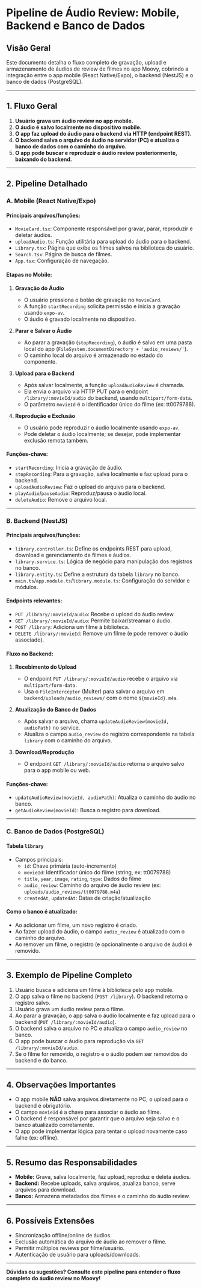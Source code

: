 # Pipeline de Áudio Review: Mobile, Backend e Banco de Dados

## Visão Geral

Este documento detalha o fluxo completo de gravação, upload e armazenamento de áudios de review de filmes no app Moovy, cobrindo a integração entre o app mobile (React Native/Expo), o backend (NestJS) e o banco de dados (PostgreSQL).

---

## 1. Fluxo Geral

1. **Usuário grava um áudio review no app mobile.**
2. **O áudio é salvo localmente no dispositivo mobile.**
3. **O app faz upload do áudio para o backend via HTTP (endpoint REST).**
4. **O backend salva o arquivo de áudio no servidor (PC) e atualiza o banco de dados com o caminho do arquivo.**
5. **O app pode buscar e reproduzir o áudio review posteriormente, baixando do backend.**

---

## 2. Pipeline Detalhado

### **A. Mobile (React Native/Expo)**

#### **Principais arquivos/funções:**
- `MovieCard.tsx`: Componente responsável por gravar, parar, reproduzir e deletar áudios.
- `uploadAudio.ts`: Função utilitária para upload do áudio para o backend.
- `Library.tsx`: Página que exibe os filmes salvos na biblioteca do usuário.
- `Search.tsx`: Página de busca de filmes.
- `App.tsx`: Configuração de navegação.

#### **Etapas no Mobile:**

1. **Gravação do Áudio**
   - O usuário pressiona o botão de gravação no `MovieCard`.
   - A função `startRecording` solicita permissão e inicia a gravação usando `expo-av`.
   - O áudio é gravado localmente no dispositivo.

2. **Parar e Salvar o Áudio**
   - Ao parar a gravação (`stopRecording`), o áudio é salvo em uma pasta local do app (`FileSystem.documentDirectory + 'audio_reviews/'`).
   - O caminho local do arquivo é armazenado no estado do componente.

3. **Upload para o Backend**
   - Após salvar localmente, a função `uploadAudioReview` é chamada.
   - Ela envia o arquivo via HTTP PUT para o endpoint `/library/:movieId/audio` do backend, usando `multipart/form-data`.
   - O parâmetro `movieId` é o identificador único do filme (ex: tt0079788).

4. **Reprodução e Exclusão**
   - O usuário pode reproduzir o áudio localmente usando `expo-av`.
   - Pode deletar o áudio localmente; se desejar, pode implementar exclusão remota também.

#### **Funções-chave:**
- `startRecording`: Inicia a gravação de áudio.
- `stopRecording`: Para a gravação, salva localmente e faz upload para o backend.
- `uploadAudioReview`: Faz o upload do arquivo para o backend.
- `playAudio`/`pauseAudio`: Reproduz/pausa o áudio local.
- `deleteAudio`: Remove o arquivo local.

---

### **B. Backend (NestJS)**

#### **Principais arquivos/funções:**
- `library.controller.ts`: Define os endpoints REST para upload, download e gerenciamento de filmes e áudios.
- `library.service.ts`: Lógica de negócio para manipulação dos registros no banco.
- `library.entity.ts`: Define a estrutura da tabela `library` no banco.
- `main.ts`/`app.module.ts`/`library.module.ts`: Configuração do servidor e módulos.

#### **Endpoints relevantes:**
- `PUT /library/:movieId/audio`: Recebe o upload do áudio review.
- `GET /library/:movieId/audio`: Permite baixar/streamar o áudio.
- `POST /library`: Adiciona um filme à biblioteca.
- `DELETE /library/:movieId`: Remove um filme (e pode remover o áudio associado).

#### **Fluxo no Backend:**

1. **Recebimento do Upload**
   - O endpoint `PUT /library/:movieId/audio` recebe o arquivo via `multipart/form-data`.
   - Usa o `FileInterceptor` (Multer) para salvar o arquivo em `backend/uploads/audio_reviews/` com o nome `${movieId}.m4a`.

2. **Atualização do Banco de Dados**
   - Após salvar o arquivo, chama `updateAudioReview(movieId, audioPath)` no service.
   - Atualiza o campo `audio_review` do registro correspondente na tabela `library` com o caminho do arquivo.

3. **Download/Reprodução**
   - O endpoint `GET /library/:movieId/audio` retorna o arquivo salvo para o app mobile ou web.

#### **Funções-chave:**
- `updateAudioReview(movieId, audioPath)`: Atualiza o caminho do áudio no banco.
- `getAudioReview(movieId)`: Busca o registro para download.

---

### **C. Banco de Dados (PostgreSQL)**

#### **Tabela `library`**
- Campos principais:
  - `id`: Chave primária (auto-incremento)
  - `movieId`: Identificador único do filme (string, ex: tt0079788)
  - `title`, `year`, `image`, `rating`, `type`: Dados do filme
  - `audio_review`: Caminho do arquivo de áudio review (ex: `uploads/audio_reviews/tt0079788.m4a`)
  - `createdAt`, `updatedAt`: Datas de criação/atualização

#### **Como o banco é atualizado:**
- Ao adicionar um filme, um novo registro é criado.
- Ao fazer upload do áudio, o campo `audio_review` é atualizado com o caminho do arquivo.
- Ao remover um filme, o registro (e opcionalmente o arquivo de áudio) é removido.

---

## 3. Exemplo de Pipeline Completo

1. Usuário busca e adiciona um filme à biblioteca pelo app mobile.
2. O app salva o filme no backend (`POST /library`). O backend retorna o registro salvo.
3. Usuário grava um áudio review para o filme.
4. Ao parar a gravação, o app salva o áudio localmente e faz upload para o backend (`PUT /library/:movieId/audio`).
5. O backend salva o arquivo no PC e atualiza o campo `audio_review` no banco.
6. O app pode buscar o áudio para reprodução via `GET /library/:movieId/audio`.
7. Se o filme for removido, o registro e o áudio podem ser removidos do backend e do banco.

---

## 4. Observações Importantes

- O app mobile **NÃO** salva arquivos diretamente no PC; o upload para o backend é obrigatório.
- O campo `movieId` é a chave para associar o áudio ao filme.
- O backend é responsável por garantir que o arquivo seja salvo e o banco atualizado corretamente.
- O app pode implementar lógica para tentar o upload novamente caso falhe (ex: offline).

---

## 5. Resumo das Responsabilidades

- **Mobile:** Grava, salva localmente, faz upload, reproduz e deleta áudios.
- **Backend:** Recebe uploads, salva arquivos, atualiza banco, serve arquivos para download.
- **Banco:** Armazena metadados dos filmes e o caminho do áudio review.

---

## 6. Possíveis Extensões
- Sincronização offline/online de áudios.
- Exclusão automática do arquivo de áudio ao remover o filme.
- Permitir múltiplos reviews por filme/usuário.
- Autenticação de usuário para uploads/downloads.

---

**Dúvidas ou sugestões? Consulte este pipeline para entender o fluxo completo do áudio review no Moovy!** 
